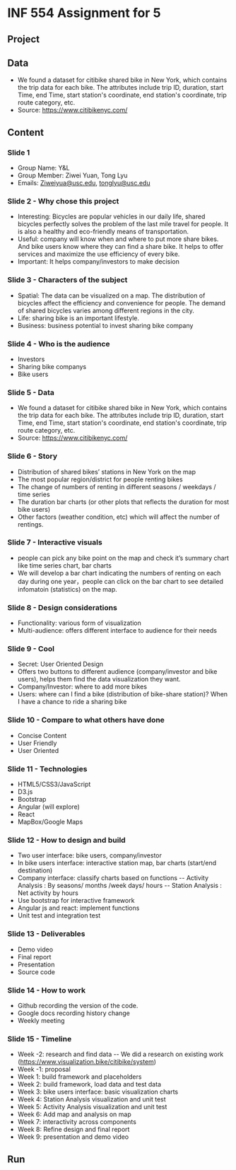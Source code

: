 # INF 554 Assignment for 5

## Project

## Data
- We found a dataset for citibike shared bike in New York, which contains the trip data for each bike. The attributes include trip ID, duration, start Time, end Time, start station's coordinate, end station's coordinate, trip route category, etc.
- Source: https://www.citibikenyc.com/

## Content

### Slide 1
- Group Name: Y&L
- Group Member: Ziwei Yuan, Tong Lyu
- Emails: Ziweiyua@usc.edu, tonglyu@usc.edu

### Slide 2 - Why chose this project
- Interesting: Bicycles are popular vehicles in our daily life, shared bicycles perfectly solves the problem of the last mile travel for people. It is also a healthy and eco-friendly means of transportation. 
- Useful: company will know when and where to put more share bikes. And bike users know where they can find a share bike. It helps to offer services and maximize the use efficiency of every bike.
- Important: It helps company/investors to make decision

### Slide 3 - Characters of the subject
- Spatial: The data can be visualized on a map. The distribution of bicycles affect the efficiency and convenience for people. The demand of shared bicycles varies among different regions in the city.
- Life: sharing bike is an important lifestyle.
- Business: business potential to invest sharing bike company

### Slide 4 - Who is the audience
- Investors
- Sharing bike companys
- Bike users

### Slide 5 - Data
- We found a dataset for citibike shared bike in New York, which contains the trip data for each bike. The attributes include trip ID, duration, start Time, end Time, start station's coordinate, end station's coordinate, trip route category, etc.
- Source: https://www.citibikenyc.com/

### Slide 6 - Story
- Distribution of shared bikes’ stations in New York on the map
- The most popular region/district for people renting bikes
- The change of numbers of renting in different seasons / weekdays / time series
- The duration bar charts (or other plots that reflects the duration for most bike users)
- Other factors (weather condition, etc) which will affect the number of rentings.

### Slide 7 - Interactive visuals
- people can pick any bike point on the map and check it’s summary chart like time series chart, bar charts
- We will develop a bar chart indicating the numbers of renting on each day during one year，people can click on the bar chart to see detailed infomatoin (statistics) on the map.

### Slide 8 - Design considerations
- Functionality: various form of visualization
- Multi-audience: offers different interface to audience for their needs

### Slide 9 - Cool
- Secret: User Oriented Design
- Offers two buttons to different audience (company/investor and bike users), helps them find the data visualization they want.
- Company/Investor: where to add more bikes
- Users: where can I find a bike (distribution of bike-share station)? When I have a chance to ride a sharing bike

### Slide 10 - Compare to what others have done
- Concise Content
- User Friendly
- User Oriented

### Slide 11 - Technologies
- HTML5/CSS3/JavaScript
- D3.js
- Bootstrap
- Angular (will explore)
- React
- MapBox/Google Maps

### Slide 12 - How to design and build
- Two user interface: bike users, company/investor
- In bike users interface: interactive station map, bar charts (start/end destination)
- Company interface: classify charts based on functions
-- Activity Analysis : By seasons/ months /week days/ hours
-- Station Analysis : Net activity by hours
- Use bootstrap for interactive framework
- Angular js and react: implement functions
- Unit test and integration test

### Slide 13 - Deliverables
- Demo video
- Final report
- Presentation 
- Source code

### Slide 14 - How to work
- Github recording the version of the code.
- Google docs recording history change
- Weekly meeting

### Slide 15 - Timeline
- Week -2: research and find data
-- We did a research on existing work (https://www.visualization.bike/citibike/system)
- Week -1: proposal
- Week 1: build framework and placeholders
- Week 2: build framework, load data and test data
- Week 3: bike users interface: basic visualization charts
- Week 4: Station Analysis visualization and unit test
- Week 5: Activity Analysis visualization and unit test
- Week 6: Add map and analysis on map
- Week 7: interactivity across components
- Week 8: Refine design and final report
- Week 9: presentation and demo video


## Run
